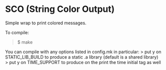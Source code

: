 # SCO (String Color Output)
Simple wrap to print colored messages.

To compile:
> $ make

You can compile with any options listed in config.mk in particular:
	> put y on STATIC_LIB_BUILD to produce a static .a library (default is a shared library)
	> put y on TIME_SUPPORT to produce on the print the time initial tag as well
